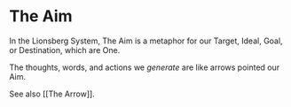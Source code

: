 # The Aim

In the Lionsberg System, The Aim is a metaphor for our Target, Ideal, Goal, or Destination, which are One. 

The thoughts, words, and actions we *generate* are like arrows pointed our Aim. 

See also [[The Arrow]]. 